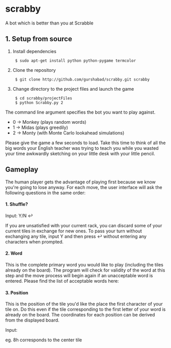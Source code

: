 # scrabby
A bot which is better than you at Scrabble


## 1. Setup from source
1. Install dependencies

        
        $ sudo apt-get install python python-pygame termcolor
        
    
2. Clone the repository

        
        $ git clone http://github.com/gurshabad/scrabby.git scrabby
        
        
3. Change directory to the project files and launch the game

        
        $ cd scrabby/projectFiles
        $ python Scrabby.py 2

The command line argument specifies the bot you want to play against.

* 0 -> Monkey (plays random words)
* 1 -> Midas (plays greedily)
* 2 -> Monty (with Monte Carlo lookahead simulations)

Please give the game a few seconds to load. Take this time to think of all the big words your English teacher was trying to teach you while you wasted your time awkwardly sketching on your little desk with your little pencil.

## Gameplay
The human player gets the advantage of playing first because we know you're going to lose anyway. For each move, the user interface will ask the following questions in the same order:

#### 1. Shuffle?
Input: Y/N ↩

If you are unsatisfied with your current rack, you can discard some of your current tiles in exchange for new ones. To pass your turn without exchanging any tile, input Y and then press ↩ without entering any characters when prompted.

#### 2. Word
This is the complete primary word you would like to play (including the tiles already on the board). The program will check for validity of the word at this step and the move process will begin again if an unacceptable word is entered. Please find the list of acceptable words here: 

#### 3. Position
This is the position of the tile you'd like the place the first character of your tile on. Do this even if the tile corresponding to the first letter of your word is already on the board. The coordinates for each position can be derived from the displayed board.

Input: <row><column>

eg. 8h corresponds to the center tile
